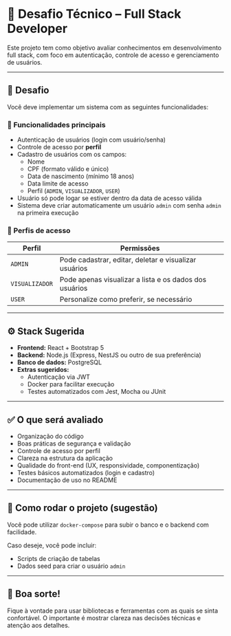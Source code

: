 # 🧪 Desafio Técnico – Full Stack Developer

Este projeto tem como objetivo avaliar conhecimentos em desenvolvimento full stack, com foco em autenticação, controle de acesso e gerenciamento de usuários.

---

## 📌 Desafio

Você deve implementar um sistema com as seguintes funcionalidades:

### 🎯 Funcionalidades principais

- Autenticação de usuários (login com usuário/senha)
- Controle de acesso por **perfil**
- Cadastro de usuários com os campos:
  - Nome
  - CPF (formato válido e único)
  - Data de nascimento (mínimo 18 anos)
  - Data limite de acesso
  - Perfil (`ADMIN`, `VISUALIZADOR`, `USER`)
- Usuário só pode logar se estiver dentro da data de acesso válida
- Sistema deve criar automaticamente um usuário `admin` com senha `admin` na primeira execução

### 🔐 Perfis de acesso

| Perfil       | Permissões                                                         |
|--------------|---------------------------------------------------------------------|
| `ADMIN`      | Pode cadastrar, editar, deletar e visualizar usuários              |
| `VISUALIZADOR` | Pode apenas visualizar a lista e os dados dos usuários             |
| `USER`       | Personalize como preferir, se necessário                           |

---

## ⚙️ Stack Sugerida

- **Frontend:** React + Bootstrap 5
- **Backend:** Node.js (Express, NestJS ou outro de sua preferência)
- **Banco de dados:** PostgreSQL
- **Extras sugeridos:**
  - Autenticação via JWT
  - Docker para facilitar execução
  - Testes automatizados com Jest, Mocha ou JUnit

---

## ✅ O que será avaliado

- Organização do código
- Boas práticas de segurança e validação
- Controle de acesso por perfil
- Clareza na estrutura da aplicação
- Qualidade do front-end (UX, responsividade, componentização)
- Testes básicos automatizados (login e cadastro)
- Documentação de uso no README

---

## 🚀 Como rodar o projeto (sugestão)

Você pode utilizar `docker-compose` para subir o banco e o backend com facilidade.

Caso deseje, você pode incluir:
- Scripts de criação de tabelas
- Dados seed para criar o usuário `admin`

---

## 🤝 Boa sorte!

Fique à vontade para usar bibliotecas e ferramentas com as quais se sinta confortável. O importante é mostrar clareza nas decisões técnicas e atenção aos detalhes.
